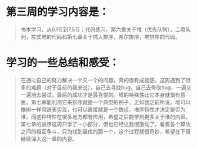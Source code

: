 # 第三周的学习内容是：
>书本学习，从6.1节到7.5节；代码练习，第六章关于堆（优先队列），二项队列，左式堆的代码和第七章关于插入排序，希尔排序，堆排序的代码。
# 学习的一些总结和感受：
>在通过自己的努力解决一个又一个的问题，真的很有成就感。这周遇到了很多的难题（对于目前的我来说），自己去寻找bug，自己去修改bug，一遍又一遍地去尝试，最后的成功才是最喜悦的。堆的特殊性让它本身就很有意思，第七章能利用它来排序就是一个典型的例子。正如我之前所说，堆可以像树一样用链表实现，也可以直接就是一个数组，堆序特性才决定是否为堆，而这种特性在很多地方都有应用，希望之后能学到更多关于堆的内容。第七章的排序这周只学了一小部分，但也已经让我很激动了，看着各个算法之间的相互争斗，只为找到最优的那一个，这个过程就很奇妙，希望在下周继续深入这一章的内容。
